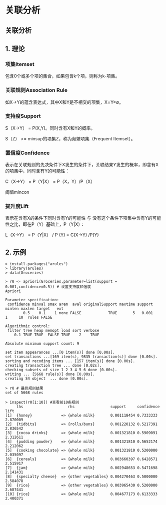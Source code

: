 # 关联分析

## 关联分析

## 1. 理论

### 项集Itemset

包含0个或多个项的集合，如果包含k个项，则称为k-项集。

### 关联规则Association Rule

如X→Y的蕴含表达式，其中X和Y是不相交的项集，X∩Y=∅。

### 支持度Support

S（X→Y） = P\(X,Y\)。同时含有X和Y的概率。

S（Z） &gt;= minsup的项集Z，称为频繁项集（Frequent Itemset）。

### 置信度Confidence

表示在关联规则的先决条件下X发生的条件下，关联结果Y发生的概率，即含有X的项集中，同时含有Y的可能性：

C（X→Y） = P（Y\|X） = P（X，Y）/P（X）

阈值mincon

### 提升度Lift

表示在含有X的条件下同时含有Y的可能性 与 没有这个条件下项集中含有Y的可能性之比，即在P（Y）基础上，P（Y\|X）：

L（X→Y） = P（Y\|X） / P \(Y\) = C\(X→Y\) /P\(Y\)

## 2. 示例

```text
> install.packages("arules") 
> library(arules)
> data(Groceries)

> r0 <- apriori(Groceries,parameter=list(support = 0.001,confidence=0.5)) # 设置支持度和信度
Apriori

Parameter specification:
 confidence minval smax arem  aval originalSupport maxtime support minlen maxlen target   ext
        0.5    0.1    1 none FALSE            TRUE       5   0.001      1     10  rules FALSE

Algorithmic control:
 filter tree heap memopt load sort verbose
    0.1 TRUE TRUE  FALSE TRUE    2    TRUE

Absolute minimum support count: 9 

set item appearances ...[0 item(s)] done [0.00s].
set transactions ...[169 item(s), 9835 transaction(s)] done [0.00s].
sorting and recoding items ... [157 item(s)] done [0.00s].
creating transaction tree ... done [0.02s].
checking subsets of size 1 2 3 4 5 6 done [0.00s].
writing ... [5668 rule(s)] done [0.00s].
creating S4 object  ... done [0.00s].

> r0 # 最终规则结果
set of 5668 rules

> inspect(r0[1:10]) #查看前10条规则
     lhs                    rhs                support     confidence lift    
[1]  {honey}             => {whole milk}       0.001118454 0.7333333  2.870009
[2]  {tidbits}           => {rolls/buns}       0.001220132 0.5217391  2.836542
[3]  {cocoa drinks}      => {whole milk}       0.001321810 0.5909091  2.312611
[4]  {pudding powder}    => {whole milk}       0.001321810 0.5652174  2.212062
[5]  {cooking chocolate} => {whole milk}       0.001321810 0.5200000  2.035097
[6]  {cereals}           => {whole milk}       0.003660397 0.6428571  2.515917
[7]  {jam}               => {whole milk}       0.002948653 0.5471698  2.141431
[8]  {specialty cheese}  => {other vegetables} 0.004270463 0.5000000  2.584078
[9]  {rice}              => {other vegetables} 0.003965430 0.5200000  2.687441
[10] {rice}              => {whole milk}       0.004677173 0.6133333  2.400371
```

